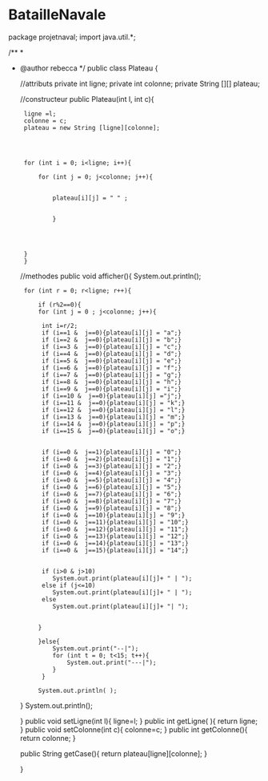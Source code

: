 # BatailleNavale

package projetnaval;
import java.util.*;

/**
 *
 * @author rebecca
 */
public class Plateau {

    //attributs
    private int ligne;
    private int colonne;
    private String [][] plateau;
    
    
    
    
    //constructeur
    public Plateau(int l, int c){
        
        ligne =l;
        colonne = c;
        plateau = new String [ligne][colonne];
        
        
        
          
        for (int i = 0; i<ligne; i++){
            
            for (int j = 0; j<colonne; j++){
                
                
                plateau[i][j] = " " ;

                
                }
            
            
        
            
        }
        }
    
    
    //methodes
    public void afficher(){
        System.out.println();
    
        
        for (int r = 0; r<ligne; r++){
            
            if (r%2==0){
            for (int j = 0 ; j<colonne; j++){
             
             int i=r/2;
             if (i==1 &  j==0){plateau[i][j] = "a";}
             if (i==2 &  j==0){plateau[i][j] = "b";}
             if (i==3 &  j==0){plateau[i][j] = "c";}
             if (i==4 &  j==0){plateau[i][j] = "d";}
             if (i==5 &  j==0){plateau[i][j] = "e";}
             if (i==6 &  j==0){plateau[i][j] = "f";}
             if (i==7 &  j==0){plateau[i][j] = "g";}
             if (i==8 &  j==0){plateau[i][j] = "h";}
             if (i==9 &  j==0){plateau[i][j] = "i";}
             if (i==10 &  j==0){plateau[i][j] ="j";}   
             if (i==11 &  j==0){plateau[i][j] = "k";}
             if (i==12 &  j==0){plateau[i][j] = "l";}
             if (i==13 &  j==0){plateau[i][j] = "m";}
             if (i==14 &  j==0){plateau[i][j] = "p";}
             if (i==15 &  j==0){plateau[i][j] = "o";}
            
                
             if (i==0 &  j==1){plateau[i][j] = "0";}   
             if (i==0 &  j==2){plateau[i][j] = "1";}
             if (i==0 &  j==3){plateau[i][j] = "2";}
             if (i==0 &  j==4){plateau[i][j] = "3";}
             if (i==0 &  j==5){plateau[i][j] = "4";}
             if (i==0 &  j==6){plateau[i][j] = "5";}
             if (i==0 &  j==7){plateau[i][j] = "6";}
             if (i==0 &  j==8){plateau[i][j] = "7";}
             if (i==0 &  j==9){plateau[i][j] = "8";}
             if (i==0 &  j==10){plateau[i][j] = "9";}
             if (i==0 &  j==11){plateau[i][j] = "10";}   
             if (i==0 &  j==12){plateau[i][j] = "11";}
             if (i==0 &  j==13){plateau[i][j] = "12";}
             if (i==0 &  j==14){plateau[i][j] = "13";}
             if (i==0 &  j==15){plateau[i][j] = "14";}
             
             
             if (i>0 & j>10)
                System.out.print(plateau[i][j]+ " | ");
             else if (j<=10)
                System.out.print(plateau[i][j]+ " | ");
             else
                System.out.print(plateau[i][j]+ "| ");
             
                
            }
             
            }else{
                System.out.print("--|");
                for (int t = 0; t<15; t++){
                    System.out.print("---|");
                }
             }
   
            System.out.println( );
            
        
    }
        System.out.println();
            
    }
    public void setLigne(int l){
        ligne=l;
    }
    public int getLigne( ){
        return ligne;
    }
    public void setColonne(int c){
        colonne=c;
    }
    public int getColonne(){
        return colonne;
    }
    
    public String getCase(){
        return plateau[ligne][colonne];
    }

  
   }

